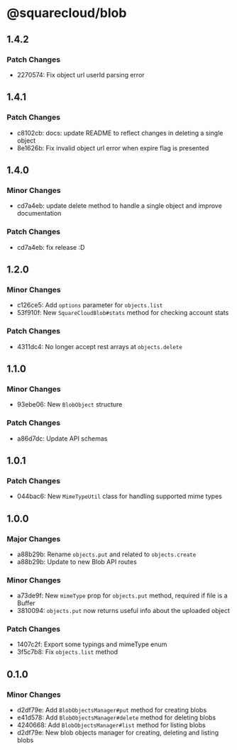 # @squarecloud/blob

## 1.4.2

### Patch Changes

- 2270574: Fix object url userId parsing error

## 1.4.1

### Patch Changes

- c8102cb: docs: update README to reflect changes in deleting a single object
- 8e1626b: Fix invalid object url error when expire flag is presented

## 1.4.0

### Minor Changes

- cd7a4eb: update delete method to handle a single object and improve documentation

### Patch Changes

- cd7a4eb: fix release :D

## 1.2.0

### Minor Changes

- c126ce5: Add `options` parameter for `objects.list`
- 53f910f: New `SquareCloudBlob#stats` method for checking account stats

### Patch Changes

- 4311dc4: No longer accept rest arrays at `objects.delete`

## 1.1.0

### Minor Changes

- 93ebe06: New `BlobObject` structure

### Patch Changes

- a86d7dc: Update API schemas

## 1.0.1

### Patch Changes

- 044bac6: New `MimeTypeUtil` class for handling supported mime types

## 1.0.0

### Major Changes

- a88b29b: Rename `objects.put` and related to `objects.create`
- a88b29b: Update to new Blob API routes

### Minor Changes

- a73de9f: New `mimeType` prop for `objects.put` method, required if file is a Buffer
- 3810094: `objects.put` now returns useful info about the uploaded object

### Patch Changes

- 1407c2f: Export some typings and mimeType enum
- 3f5c7b8: Fix `objects.list` method

## 0.1.0

### Minor Changes

- d2df79e: Add `BlobObjectsManager#put` method for creating blobs
- e41d578: Add `BlobObjectsManager#delete` method for deleting blobs
- 4240668: Add `BlobObjectsManager#list` method for listing blobs
- d2df79e: New blob objects manager for creating, deleting and listing blobs
